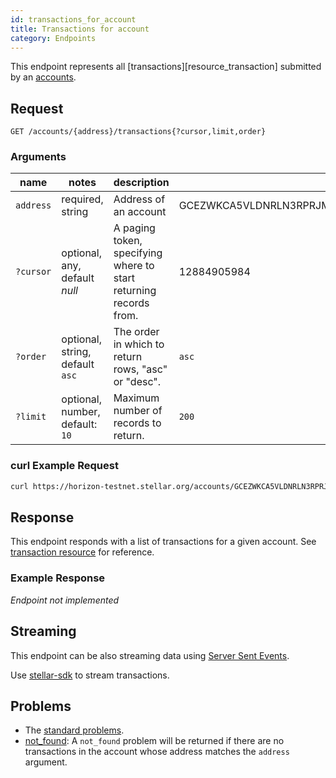 ```yaml
---
id: transactions_for_account
title: Transactions for account
category: Endpoints
---
```


This endpoint represents all [transactions][resource_transaction] submitted by an [accounts][resources_account].

## Request

```
GET /accounts/{address}/transactions{?cursor,limit,order}
```

### Arguments

| name | notes | description | example |
| ---- | ----- | ----------- | ------- |
| `address` | required, string | Address of an account | GCEZWKCA5VLDNRLN3RPRJMRZOX3Z6G5CHCGSNFHEYVXM3XOJMDS674JZ |
| `?cursor` | optional, any, default _null_ | A paging token, specifying where to start returning records from. | 12884905984 |
| `?order`  | optional, string, default `asc` | The order in which to return rows, "asc" or "desc". | `asc` |
| `?limit`  | optional, number, default: `10` | Maximum number of records to return. | `200` |

### curl Example Request

```sh
curl https://horizon-testnet.stellar.org/accounts/GCEZWKCA5VLDNRLN3RPRJMRZOX3Z6G5CHCGSNFHEYVXM3XOJMDS674JZ/transactions
```

## Response

This endpoint responds with a list of transactions for a given account. See [transaction resource][] for reference.

### Example Response

_Endpoint not implemented_

## Streaming

This endpoint can be also streaming data using [Server Sent Events](https://developer.mozilla.org/en-US/docs/Web/API/Server-sent_events/Using_server-sent_events).

Use [stellar-sdk](https://github.com/stellar/stellar-sdk/) to stream transactions.

## Problems

- The [standard problems][].
- [not_found][problems/not_found]: A `not_found` problem will be returned if there are no transactions in the account whose address matches the `address` argument.

[transaction resource]: ./resource/transaction.md
[problems/not_found]: ../problem/not_found.md
[resources_account]: ./resources/account.md
[resources_transaction]: ./resources/transaction.md
[standard problems]: ../guide/problems.md#Standard_Problems
